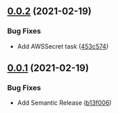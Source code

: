 ## [0.0.2](https://github.com/leviplj/prefect-lime/compare/v0.0.1...v0.0.2) (2021-02-19)


### Bug Fixes

* Add AWSSecret task ([453c574](https://github.com/leviplj/prefect-lime/commit/453c5741a016359c5725f835ff46351fbe0e7632))

## [0.0.1](https://github.com/leviplj/prefect-lime/compare/v0.0.0...v0.0.1) (2021-02-19)


### Bug Fixes

* Add Semantic Release ([b13f006](https://github.com/leviplj/prefect-lime/commit/b13f0068464224a23f30e55cb2b2b87aa7586c90))
